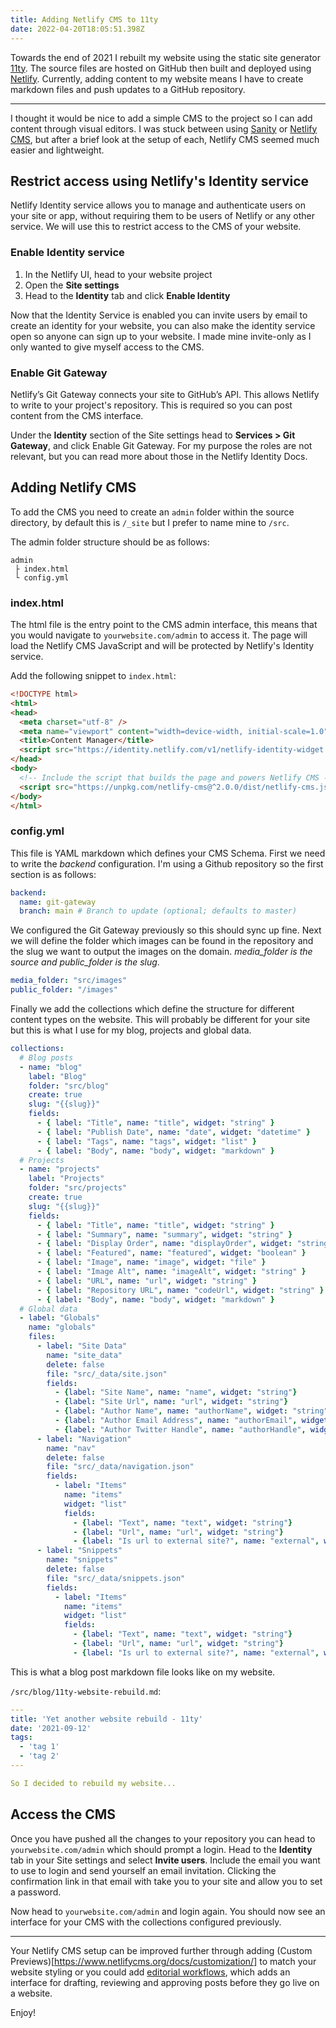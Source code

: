 ```yaml
---
title: Adding Netlify CMS to 11ty
date: 2022-04-20T18:05:51.398Z
---
```

Towards the end of 2021 I rebuilt my website using the static site generator [11ty](https://www.11ty.dev/docs/). The source files are hosted on GitHub then built and deployed using [Netlify](https://www.netlify.com/). Currently, adding content to my website means I have to create markdown files and push updates to a GitHub repository. 

---

I thought it would be nice to add a simple CMS to the project so I can add content through visual editors. I was stuck between using [Sanity](https://www.sanity.io/) or [Netlify CMS](https://www.netlifycms.org/), but after a brief look at the setup of each, Netlify CMS seemed much easier and lightweight.

## Restrict access using Netlify's Identity service
Netlify Identity service allows you to manage and authenticate users on your site or app, without requiring them to be users of Netlify or any other service. We will use this to restrict access to the CMS of your website.

### Enable Identity service

1. In the Netlify UI, head to your website project
2. Open the **Site settings**
3. Head to the **Identity** tab and click **Enable Identity**

Now that the Identity Service is enabled you can invite users by email to create an identity for your website, you can also make the identity service open so anyone can sign up to your website. I made mine invite-only as I only wanted to give myself access to the CMS.

### Enable Git Gateway

Netlify’s Git Gateway connects your site to GitHub’s API. This allows Netlify to write to your project's repository. This is required so you can post content from the CMS interface.

Under the **Identity** section of the Site settings head to **Services > Git Gateway**, and click Enable Git Gateway. For my purpose the roles are not relevant, but you can read more about those in the Netlify Identity Docs.

## Adding Netlify CMS

To add the CMS you need to create an `admin` folder within the source directory, by default this is `/_site` but I prefer to name mine to `/src`.

The admin folder structure should be as follows:

```
admin
 ├ index.html
 └ config.yml
```

### index.html

The html file is the entry point to the CMS admin interface, this means that you would navigate to `yourwebsite.com/admin` to access it. The page will load the Netlify CMS JavaScript and will be protected by Netlify's Identity service. 

Add the following snippet to `index.html`:

```html
<!DOCTYPE html>
<html>
<head>
  <meta charset="utf-8" />
  <meta name="viewport" content="width=device-width, initial-scale=1.0" />
  <title>Content Manager</title>
  <script src="https://identity.netlify.com/v1/netlify-identity-widget.js"></script>
</head>
<body>
  <!-- Include the script that builds the page and powers Netlify CMS -->
  <script src="https://unpkg.com/netlify-cms@^2.0.0/dist/netlify-cms.js"></script>
</body>
</html>
```

### config.yml

This file is YAML markdown which defines your CMS Schema. First we need to write the *backend* configuration. I'm using a Github repository so the first section is as follows:

```yaml
backend:
  name: git-gateway
  branch: main # Branch to update (optional; defaults to master)
```

We configured the Git Gateway previously so this should sync up fine. Next we will define the folder which images can be found in the repository and the slug we want to output the images on the domain. *media_folder is the source and public_folder is the slug*.


```yaml
media_folder: "src/images"
public_folder: "/images"
```

Finally we add the collections which define the structure for different content types on the website. This will probably be different for your site but this is what I use for my blog, projects and global data.

```yaml
collections:
  # Blog posts
  - name: "blog"
    label: "Blog"
    folder: "src/blog"
    create: true
    slug: "{{slug}}"
    fields:
      - { label: "Title", name: "title", widget: "string" }
      - { label: "Publish Date", name: "date", widget: "datetime" }
      - { label: "Tags", name: "tags", widget: "list" }
      - { label: "Body", name: "body", widget: "markdown" }
  # Projects
  - name: "projects"
    label: "Projects"
    folder: "src/projects"
    create: true
    slug: "{{slug}}"
    fields:
      - { label: "Title", name: "title", widget: "string" }
      - { label: "Summary", name: "summary", widget: "string" }
      - { label: "Display Order", name: "displayOrder", widget: "string" }
      - { label: "Featured", name: "featured", widget: "boolean" }
      - { label: "Image", name: "image", widget: "file" }
      - { label: "Image Alt", name: "imageAlt", widget: "string" }
      - { label: "URL", name: "url", widget: "string" }
      - { label: "Repository URL", name: "codeUrl", widget: "string" }
      - { label: "Body", name: "body", widget: "markdown" }
  # Global data
  - label: "Globals"
    name: "globals"
    files:
      - label: "Site Data"
        name: "site_data"
        delete: false
        file: "src/_data/site.json"
        fields:
          - {label: "Site Name", name: "name", widget: "string"}
          - {label: "Site Url", name: "url", widget: "string"}
          - {label: "Author Name", name: "authorName", widget: "string"}
          - {label: "Author Email Address", name: "authorEmail", widget: "string"}
          - {label: "Author Twitter Handle", name: "authorHandle", widget: "string", required: false}
      - label: "Navigation"
        name: "nav"
        delete: false
        file: "src/_data/navigation.json"
        fields:
          - label: "Items"
            name: "items"
            widget: "list"
            fields:
              - {label: "Text", name: "text", widget: "string"}
              - {label: "Url", name: "url", widget: "string"}
              - {label: "Is url to external site?", name: "external", widget: "boolean", required: false}
      - label: "Snippets"
        name: "snippets"
        delete: false
        file: "src/_data/snippets.json"
        fields:
          - label: "Items"
            name: "items"
            widget: "list"
            fields:
              - {label: "Text", name: "text", widget: "string"}
              - {label: "Url", name: "url", widget: "string"}
              - {label: "Is url to external site?", name: "external", widget: "boolean", required: false}
```

This is what a blog post markdown file looks like on my website.

`/src/blog/11ty-website-rebuild.md`:

```yaml
---
title: 'Yet another website rebuild - 11ty'
date: '2021-09-12'
tags:
  - 'tag 1'
  - 'tag 2'
---

So I decided to rebuild my website...
```

## Access the CMS

Once you have pushed all the changes to your repository you can head to `yourwebsite.com/admin` which should prompt a login. Head to the **Identity** tab in your Site settings and select **Invite users**. Include the email you want to use to login and send yourself an email invitation. Clicking the confirmation link in that email with take you to your site and allow you to set a password.

Now head to `yourwebsite.com/admin` and login again. You should now see an interface for your CMS with the collections configured previously.

---

Your Netlify CMS setup can be improved further through adding (Custom Previews)[https://www.netlifycms.org/docs/customization/] to match your website styling or you could add [editorial workflows](https://www.netlifycms.org/docs/configuration-options/#publish-mode), which adds an interface for drafting, reviewing and approving posts before they go live on a website.

Enjoy!